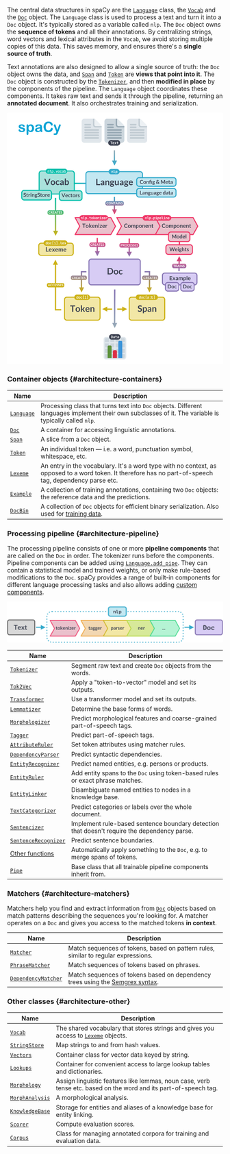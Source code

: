 The central data structures in spaCy are the [`Language`](/api/language) class,
the [`Vocab`](/api/vocab) and the [`Doc`](/api/doc) object. The `Language` class
is used to process a text and turn it into a `Doc` object. It's typically stored
as a variable called `nlp`. The `Doc` object owns the **sequence of tokens** and
all their annotations. By centralizing strings, word vectors and lexical
attributes in the `Vocab`, we avoid storing multiple copies of this data. This
saves memory, and ensures there's a **single source of truth**.

Text annotations are also designed to allow a single source of truth: the `Doc`
object owns the data, and [`Span`](/api/span) and [`Token`](/api/token) are
**views that point into it**. The `Doc` object is constructed by the
[`Tokenizer`](/api/tokenizer), and then **modified in place** by the components
of the pipeline. The `Language` object coordinates these components. It takes
raw text and sends it through the pipeline, returning an **annotated document**.
It also orchestrates training and serialization.

![Library architecture](../../images/architecture.svg)

### Container objects {#architecture-containers}

| Name                        | Description                                                                                                                                             |
| --------------------------- | ------------------------------------------------------------------------------------------------------------------------------------------------------- |
| [`Language`](/api/language) | Processing class that turns text into `Doc` objects. Different languages implement their own subclasses of it. The variable is typically called `nlp`.  |
| [`Doc`](/api/doc)           | A container for accessing linguistic annotations.                                                                                                       |
| [`Span`](/api/span)         | A slice from a `Doc` object.                                                                                                                            |
| [`Token`](/api/token)       | An individual token — i.e. a word, punctuation symbol, whitespace, etc.                                                                                 |
| [`Lexeme`](/api/lexeme)     | An entry in the vocabulary. It's a word type with no context, as opposed to a word token. It therefore has no part-of-speech tag, dependency parse etc. |
| [`Example`](/api/example)   | A collection of training annotations, containing two `Doc` objects: the reference data and the predictions.                                             |
| [`DocBin`](/api/docbin)     | A collection of `Doc` objects for efficient binary serialization. Also used for [training data](/api/data-formats#binary-training).                     |

### Processing pipeline {#architecture-pipeline}

The processing pipeline consists of one or more **pipeline components** that are
called on the `Doc` in order. The tokenizer runs before the components. Pipeline
components can be added using [`Language.add_pipe`](/api/language#add_pipe).
They can contain a statistical model and trained weights, or only make
rule-based modifications to the `Doc`. spaCy provides a range of built-in
components for different language processing tasks and also allows adding
[custom components](/usage/processing-pipelines#custom-components).

![The processing pipeline](../../images/pipeline.svg)

| Name                                            | Description                                                                                 |
| ----------------------------------------------- | ------------------------------------------------------------------------------------------- |
| [`Tokenizer`](/api/tokenizer)                   | Segment raw text and create `Doc` objects from the words.                                   |
| [`Tok2Vec`](/api/tok2vec)                       | Apply a "token-to-vector" model and set its outputs.                                        |
| [`Transformer`](/api/transformer)               | Use a transformer model and set its outputs.                                                |
| [`Lemmatizer`](/api/lemmatizer)                 | Determine the base forms of words.                                                          |
| [`Morphologizer`](/api/morphologizer)           | Predict morphological features and coarse-grained part-of-speech tags.                      |
| [`Tagger`](/api/tagger)                         | Predict part-of-speech tags.                                                                |
| [`AttributeRuler`](/api/attributeruler)         | Set token attributes using matcher rules.                                                   |
| [`DependencyParser`](/api/dependencyparser)     | Predict syntactic dependencies.                                                             |
| [`EntityRecognizer`](/api/entityrecognizer)     | Predict named entities, e.g. persons or products.                                           |
| [`EntityRuler`](/api/entityruler)               | Add entity spans to the `Doc` using token-based rules or exact phrase matches.              |
| [`EntityLinker`](/api/entitylinker)             | Disambiguate named entities to nodes in a knowledge base.                                   |
| [`TextCategorizer`](/api/textcategorizer)       | Predict categories or labels over the whole document.                                       |
| [`Sentencizer`](/api/sentencizer)               | Implement rule-based sentence boundary detection that doesn't require the dependency parse. |
| [`SentenceRecognizer`](/api/sentencerecognizer) | Predict sentence boundaries.                                                                |
| [Other functions](/api/pipeline-functions)      | Automatically apply something to the `Doc`, e.g. to merge spans of tokens.                  |
| [`Pipe`](/api/pipe)                             | Base class that all trainable pipeline components inherit from.                             |

### Matchers {#architecture-matchers}

Matchers help you find and extract information from [`Doc`](/api/doc) objects
based on match patterns describing the sequences you're looking for. A matcher
operates on a `Doc` and gives you access to the matched tokens **in context**.

| Name                                          | Description                                                                                                                                                                         |
| --------------------------------------------- | ----------------------------------------------------------------------------------------------------------------------------------------------------------------------------------- |
| [`Matcher`](/api/matcher)                     | Match sequences of tokens, based on pattern rules, similar to regular expressions.                                                                                                  |
| [`PhraseMatcher`](/api/phrasematcher)         | Match sequences of tokens based on phrases.                                                                                                                                         |
| [`DependencyMatcher`](/api/dependencymatcher) | Match sequences of tokens based on dependency trees using the [Semgrex syntax](https://nlp.stanford.edu/nlp/javadoc/javanlp/edu/stanford/nlp/semgraph/semgrex/SemgrexPattern.html). |

### Other classes {#architecture-other}

| Name                                             | Description                                                                                                      |
| ------------------------------------------------ | ---------------------------------------------------------------------------------------------------------------- |
| [`Vocab`](/api/vocab)                            | The shared vocabulary that stores strings and gives you access to [`Lexeme`](/api/lexeme) objects.               |
| [`StringStore`](/api/stringstore)                | Map strings to and from hash values.                                                                             |
| [`Vectors`](/api/vectors)                        | Container class for vector data keyed by string.                                                                 |
| [`Lookups`](/api/lookups)                        | Container for convenient access to large lookup tables and dictionaries.                                         |
| [`Morphology`](/api/morphology)                  | Assign linguistic features like lemmas, noun case, verb tense etc. based on the word and its part-of-speech tag. |
| [`MorphAnalysis`](/api/morphology#morphanalysis) | A morphological analysis.                                                                                        |
| [`KnowledgeBase`](/api/kb)                       | Storage for entities and aliases of a knowledge base for entity linking.                                         |
| [`Scorer`](/api/scorer)                          | Compute evaluation scores.                                                                                       |
| [`Corpus`](/api/corpus)                          | Class for managing annotated corpora for training and evaluation data.                                           |
